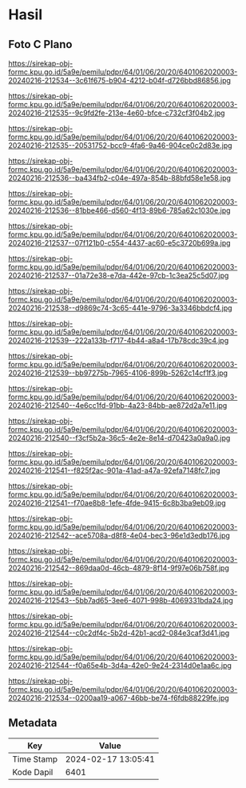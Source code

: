 # Hasil

## Foto C Plano

https://sirekap-obj-formc.kpu.go.id/5a9e/pemilu/pdpr/64/01/06/20/20/6401062020003-20240216-212534--3c61f675-b904-4212-b04f-d726bbd86856.jpg

https://sirekap-obj-formc.kpu.go.id/5a9e/pemilu/pdpr/64/01/06/20/20/6401062020003-20240216-212535--9c9fd2fe-213e-4e60-bfce-c732cf3f04b2.jpg

https://sirekap-obj-formc.kpu.go.id/5a9e/pemilu/pdpr/64/01/06/20/20/6401062020003-20240216-212535--20531752-bcc9-4fa6-9a46-904ce0c2d83e.jpg

https://sirekap-obj-formc.kpu.go.id/5a9e/pemilu/pdpr/64/01/06/20/20/6401062020003-20240216-212536--ba434fb2-c04e-497a-854b-88bfd58e1e58.jpg

https://sirekap-obj-formc.kpu.go.id/5a9e/pemilu/pdpr/64/01/06/20/20/6401062020003-20240216-212536--81bbe466-d560-4f13-89b6-785a62c1030e.jpg

https://sirekap-obj-formc.kpu.go.id/5a9e/pemilu/pdpr/64/01/06/20/20/6401062020003-20240216-212537--07f121b0-c554-4437-ac60-e5c3720b699a.jpg

https://sirekap-obj-formc.kpu.go.id/5a9e/pemilu/pdpr/64/01/06/20/20/6401062020003-20240216-212537--01a72e38-e7da-442e-97cb-1c3ea25c5d07.jpg

https://sirekap-obj-formc.kpu.go.id/5a9e/pemilu/pdpr/64/01/06/20/20/6401062020003-20240216-212538--d9869c74-3c65-441e-9796-3a3346bbdcf4.jpg

https://sirekap-obj-formc.kpu.go.id/5a9e/pemilu/pdpr/64/01/06/20/20/6401062020003-20240216-212539--222a133b-f717-4b44-a8a4-17b78cdc39c4.jpg

https://sirekap-obj-formc.kpu.go.id/5a9e/pemilu/pdpr/64/01/06/20/20/6401062020003-20240216-212539--bb97275b-7965-4106-899b-5262c14cf1f3.jpg

https://sirekap-obj-formc.kpu.go.id/5a9e/pemilu/pdpr/64/01/06/20/20/6401062020003-20240216-212540--4e6cc1fd-91bb-4a23-84bb-ae872d2a7e11.jpg

https://sirekap-obj-formc.kpu.go.id/5a9e/pemilu/pdpr/64/01/06/20/20/6401062020003-20240216-212540--f3cf5b2a-36c5-4e2e-8e14-d70423a0a9a0.jpg

https://sirekap-obj-formc.kpu.go.id/5a9e/pemilu/pdpr/64/01/06/20/20/6401062020003-20240216-212541--f825f2ac-901a-41ad-a47a-92efa7148fc7.jpg

https://sirekap-obj-formc.kpu.go.id/5a9e/pemilu/pdpr/64/01/06/20/20/6401062020003-20240216-212541--f70ae8b8-1efe-4fde-9415-6c8b3ba9eb09.jpg

https://sirekap-obj-formc.kpu.go.id/5a9e/pemilu/pdpr/64/01/06/20/20/6401062020003-20240216-212542--ace5708a-d8f8-4e04-bec3-96e1d3edb176.jpg

https://sirekap-obj-formc.kpu.go.id/5a9e/pemilu/pdpr/64/01/06/20/20/6401062020003-20240216-212542--869daa0d-46cb-4879-8f14-9f97e06b758f.jpg

https://sirekap-obj-formc.kpu.go.id/5a9e/pemilu/pdpr/64/01/06/20/20/6401062020003-20240216-212543--5bb7ad65-3ee6-4071-998b-4069331bda24.jpg

https://sirekap-obj-formc.kpu.go.id/5a9e/pemilu/pdpr/64/01/06/20/20/6401062020003-20240216-212544--c0c2df4c-5b2d-42b1-acd2-084e3caf3d41.jpg

https://sirekap-obj-formc.kpu.go.id/5a9e/pemilu/pdpr/64/01/06/20/20/6401062020003-20240216-212544--f0a65e4b-3d4a-42e0-9e24-2314d0e1aa6c.jpg

https://sirekap-obj-formc.kpu.go.id/5a9e/pemilu/pdpr/64/01/06/20/20/6401062020003-20240216-212534--0200aa19-a067-46bb-be74-f6fdb88229fe.jpg


## Metadata

| Key        | Value               |
| ---------- | ------------------- |
| Time Stamp | 2024-02-17 13:05:41 |
| Kode Dapil | 6401                |



